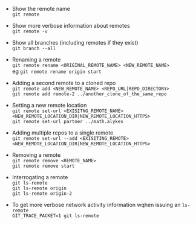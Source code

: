 - Show the remote name  
`git remote`  

- Show more verbose information about remotes  
`git remote -v`   

- Show all branches (including remotes if they exist)  
`git branch --all`

- Renaming a remote  
`git remote rename <ORIGINAL_REMOTE_NAME> <NEW_REMOTE_NAME>`  
eg `git remote rename origin start`  

- Adding a second remote to a cloned repo  
`git remote add <NEW_REMOTE_NAME> <REPO_URL|REPO_DIRECTORY>`  
`git remote add remote-2 ../another_clone_of_the_same_repo`

- Setting a new remote location  
`git remote set-url <EXISITNG_REMOTE_NAME> <NEW_REMOTE_LOCATION_DIR|NEW_REMOTE_LOCATION_HTTPS>`  
`git remote set-url partner ../math.alykes`

- Adding multiple repos to a single remote  
`git remote set-url --add <EXISITING_REMOTE> <NEW_REMOTE_LOCATION_DIR|NEW_REMOTE_LOCATION_HTTPS>`  

- Removing a remote  
`git remote remove <REMOTE_NAME>`  
`git remote remove start`  

- Interrogating a remote  
`git ls-remote`  
`git ls-remote origin`  
`git ls-remote origin-2`

- To get more verbose network activity information wqhen issuing an `ls-remote`  
`GIT_TRACE_PACKET=1 git ls-remote`
